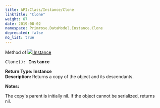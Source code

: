 ```yaml
---
title: API:Class/Instance/Clone
linkTitle: "Clone"
weight: 67
date: 2019-08-02
namespace: Primrose.DataModel.Instance.Clone
deprecated: false
no_list: true
---
```

Method of <a href="/docs/api-reference/Class/Instance"><img src="/icons/silk/default.png"/>&nbsp;Instance</a>
<pre class="method-declaration">
Clone(): <b class="page-type">Instance</b></pre>
<b>Return Type: </b>
<b class="page-type">Instance</b>
<br/>
<b>Description: </b>
Returns a copy of the object and its descendants.

<b>Notes: </b>
<p class="remarks">
The copy's parent is initially nil.
If the object cannot be serialized, returns nil.
</p>